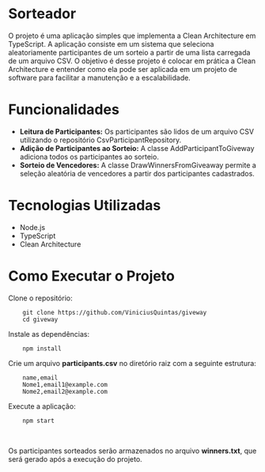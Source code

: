 # Sorteador
O projeto é uma aplicação simples que implementa a Clean Architecture em TypeScript. A aplicação consiste em um sistema que seleciona aleatoriamente participantes de um sorteio a partir de uma lista carregada de um arquivo CSV. O objetivo é desse projeto é colocar em prática a Clean Architecture e entender como ela pode ser aplicada em um projeto de software para facilitar a manutenção e a escalabilidade.

# Funcionalidades
- **Leitura de Participantes:** Os participantes são lidos de um arquivo CSV utilizando o repositório CsvParticipantRepository.
- **Adição de Participantes ao Sorteio:** A classe AddParticipantToGiveway adiciona todos os participantes ao sorteio.
- **Sorteio de Vencedores:** A classe DrawWinnersFromGiveaway permite a seleção aleatória de vencedores a partir dos participantes cadastrados.

# Tecnologias Utilizadas
- Node.js
- TypeScript
- Clean Architecture

# Como Executar o Projeto

Clone o repositório:
```
    git clone https://github.com/ViniciusQuintas/giveway
    cd giveway
```

Instale as dependências:
```
    npm install
```

Crie um arquivo **participants.csv** no diretório raiz com a seguinte estrutura:
```
    name,email
    Nome1,email1@example.com
    Nome2,email2@example.com
```
Execute a aplicação:
```
    npm start
```

<br />

Os participantes sorteados serão armazenados no arquivo **winners.txt**, que será gerado após a execução do projeto.

